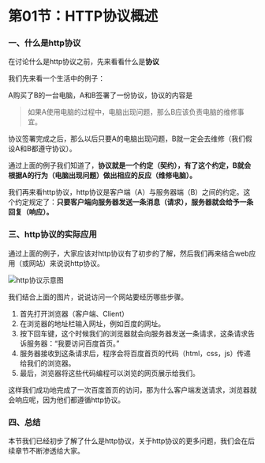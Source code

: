 # 第01节：HTTP协议概述

### 一、什么是http协议

在讨论什么是http协议之前，先来看看什么是**协议**

我们先来看一个生活中的例子：

A购买了B的一台电脑，A和B签署了一份协议，协议的内容是

> 如果A使用电脑的过程中，电脑出现问题，那么B应该负责电脑的维修事宜。

协议签署完成之后，那么以后只要A的电脑出现问题，B就一定会去维修（我们假设A和B都遵守协议）。

通过上面的例子我们知道了，**协议就是一个约定（契约），有了这个约定，B就会根据A的行为（电脑出现问题）做出相应的反应（维修电脑）。**

我们再来看http协议，http协议是客户端（A）与服务器端（B）之间的约定。这个约定规定了：**只要客户端向服务器发送一条消息（请求），服务器就会给予一条回复（响应）。**

### 三、http协议的实际应用

通过上面的例子，大家应该对http协议有了初步的了解，然后我们再来结合web应用（或网站）来说说http协议。

![http协议示意图](http://www.xiaozhoubg.com/public/img/0801_http.jpg)

我们结合上面的图片，说说访问一个网站要经历哪些步骤。

1. 首先打开浏览器（客户端、Client）
2. 在浏览器的地址栏输入网址，例如百度的网址。
3. 按下回车键，这个时候我们的浏览器就会向服务器发送一条请求，这条请求告诉服务器：“我要访问百度首页。”
4. 服务器接收到这条请求后，程序会将百度首页的代码（html，css，js）传递给我们的浏览器。
5. 最后，浏览器将这些代码编程可以浏览的网页展示给我们。

这样我们成功地完成了一次百度首页的访问，那为什么客户端发送请求，浏览器就会响应呢，因为他们都遵循http协议。

### 四、总结

本节我们已经初步了解了什么是http协议，关于http协议的更多问题，我们会在后续章节不断渗透给大家。